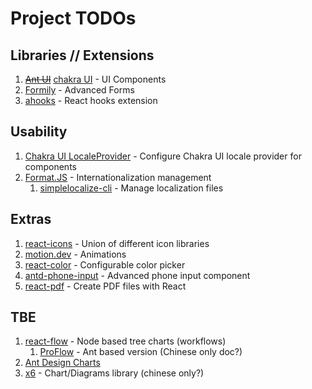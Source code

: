 # Project TODOs

## Libraries // Extensions

1. ~~[Ant UI](https://ant.design)~~ [chakra UI](https://www.chakra-ui.com) - UI Components
2. [Formily](https://formilyjs.org/) - Advanced Forms
3. [ahooks](https://ahooks.pages.dev) - React hooks extension

## Usability

1. [Chakra UI LocaleProvider](https://www.chakra-ui.com/docs/components/locale-provider) - Configure Chakra UI locale provider for components
2. [Format.JS](https://formatjs.github.io) - Internationalization management
   1. [simplelocalize-cli](https://github.com/simplelocalize/simplelocalize-cli) - Manage localization files

## Extras

1. [react-icons](https://react-icons.github.io/react-icons/) - Union of different icon libraries
2. [motion.dev](https://motion.dev) - Animations
3. [react-color](http://casesandberg.github.io/react-color/) - Configurable color picker
4. [antd-phone-input](https://github.com/typesnippet/antd-phone-input) - Advanced phone input component
5. [react-pdf](https://github.com/diegomura/react-pdf) - Create PDF files with React

## TBE

1. [react-flow](https://reactflow.dev/) - Node based tree charts (workflows)
   1. [ProFlow](https://pro-flow.antdigital.dev/) - Ant based version (Chinese only doc?)
2. [Ant Design Charts](https://ant-design-charts.antgroup.com/)
3. [x6](https://x6.antv.antgroup.com/) - Chart/Diagrams library (chinese only?)
